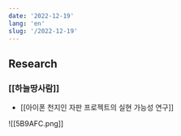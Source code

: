 ```yaml
---
date: '2022-12-19'
lang: 'en'
slug: '/2022-12-19'
---
```


## Research

### [[하늘땅사람]]

- [[아이폰 천지인 자판 프로젝트의 실현 가능성 연구]]

![[5B9AFC.png]]
